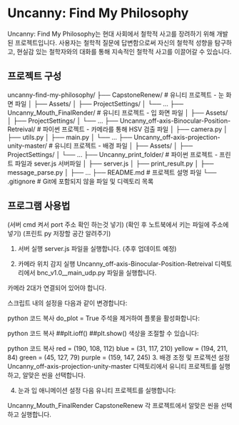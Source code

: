 # Uncanny: Find My Philosophy

Uncanny: Find My Philosophy는 현대 사회에서 철학적 사고를 장려하기 위해 개발된 프로젝트입니다. 사용자는 철학적 질문에 답변함으로써 자신의 철학적 성향을 탐구하고, 현실감 있는 철학자와의 대화를 통해 지속적인 철학적 사고를 이끌어갈 수 있습니다.

## 프로젝트 구성

uncanny-find-my-philosophy/
├── CapstoneRenew/ # 유니티 프로젝트 - 눈 화면 파일
│ ├── Assets/
│ ├── ProjectSettings/
│ └── ...
├── Uncanny_Mouth_FinalRender/ # 유니티 프로젝트 - 입 화면 파일
│ ├── Assets/
│ ├── ProjectSettings/
│ └── ...
├── Uncanny_off-axis-Binocular-Position-Retreival/ # 파이썬 프로젝트 - 카메라를 통해 HSV 검출 파일
│ ├── camera.py
│ ├── utils.py
│ ├── main.py
│ └── ...
├── Uncanny_off-axis-projection-unity-master/ # 유니티 프로젝트 - 배경 파일
│ ├── Assets/
│ ├── ProjectSettings/
│ └── ...
├── Uncanny_print_folder/ # 파이썬 프로젝트 - 프린트 파일과 sever.js 서버파일
│ ├── server.js
│ ├── print_result.py
│ ├── message_parse.py
│ ├── ...
├── README.md # 프로젝트 설명 파일
└── .gitignore # Git에 포함되지 않을 파일 및 디렉토리 목록

## 프로그램 사용법
(서버 cmd 켜서 port 주소 확인 하는것 넣기)
(확인 후 노트북에서 키는 파일에 주소에 넣기)
(프린트 py 저장할 공간 알려주기)
1. 서버 실행
server.js 파일을 실행합니다. (추후 업데이트 예정)

2. 카메라 위치 감지 실행
Uncanny_off-axis-Binocular-Position-Retreival 디렉토리에서 bnc_v1.0__main_udp.py 파일을 실행합니다.

카메라 2대가 연결되어 있어야 합니다.

스크립트 내의 설정을 다음과 같이 변경합니다:

python
코드 복사
do_plot = True
주석을 제거하여 플롯을 활성화합니다:

python
코드 복사
##plt.ioff()
##plt.show()
색상을 조절할 수 있습니다:

python
코드 복사
red = (190, 108, 112)
blue = (31, 117, 210)
yellow = (194, 211, 84)
green = (45, 127, 79)
purple = (159, 147, 245)
3. 배경 조정 및 프로젝션 설정
Uncanny_off-axis-projection-unity-master 디렉토리에서 유니티 프로젝트를 실행하고, 알맞은 씬을 선택합니다.

4. 눈과 입 애니메이션 설정
다음 유니티 프로젝트를 실행합니다:

Uncanny_Mouth_FinalRender
CapstoneRenew
각 프로젝트에서 알맞은 씬을 선택하고 실행합니다.
